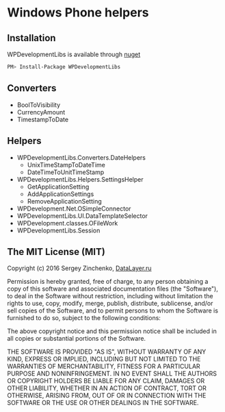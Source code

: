 Windows Phone helpers
====================

Installation
------------
WPDevelopmentLibs is available through [nuget](https://www.nuget.org)

```sh
PM> Install-Package WPDevelopmentLibs
```

Converters
----------
 - BoolToVisibility
 - CurrencyAmount
 - TimestampToDate
 
 
 Helpers
 -------
  - WPDevelopmentLibs.Converters.DateHelpers
    - UnixTimeStampToDateTime
	- DateTimeToUnitTimeStamp
  - WPDevelopmentLibs.Helpers.SettingsHelper
    - GetApplicationSetting
	- AddApplicationSettings
	- RemoveApplicationSetting
  - WPDevelopment.Net.OSimpleConnector
  - WPDevelopmentLibs.UI.DataTemplateSelector
  - WPDevelopment.classes.OFileWork
  - WPDevelopmentLibs.Session

  
The MIT License (MIT)
---------------------

Copyright (c) 2016 Sergey Zinchenko, [DataLayer.ru](http://datalayer.ru/)

Permission is hereby granted, free of charge, to any person obtaining a copy
of this software and associated documentation files (the "Software"), to deal
in the Software without restriction, including without limitation the rights
to use, copy, modify, merge, publish, distribute, sublicense, and/or sell
copies of the Software, and to permit persons to whom the Software is
furnished to do so, subject to the following conditions:

The above copyright notice and this permission notice shall be included in all
copies or substantial portions of the Software.

THE SOFTWARE IS PROVIDED "AS IS", WITHOUT WARRANTY OF ANY KIND, EXPRESS OR
IMPLIED, INCLUDING BUT NOT LIMITED TO THE WARRANTIES OF MERCHANTABILITY,
    FITNESS FOR A PARTICULAR PURPOSE AND NONINFRINGEMENT. IN NO EVENT SHALL THE
AUTHORS OR COPYRIGHT HOLDERS BE LIABLE FOR ANY CLAIM, DAMAGES OR OTHER
LIABILITY, WHETHER IN AN ACTION OF CONTRACT, TORT OR OTHERWISE, ARISING FROM,
OUT OF OR IN CONNECTION WITH THE SOFTWARE OR THE USE OR OTHER DEALINGS IN THE
SOFTWARE.